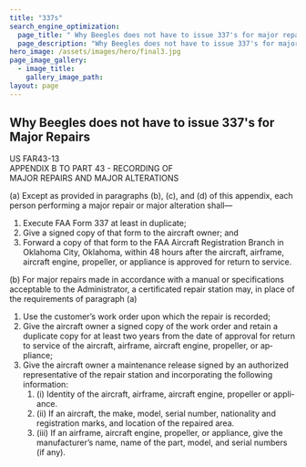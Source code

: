 ```yaml
---
title: "337s"
search_engine_optimization:
  page_title: " Why Beegles does not have to issue 337's for major repairs."
  page_description: "Why Beegles does not have to issue 337's for major repairs."
hero_image: /assets/images/hero/final3.jpg
page_image_gallery:
  - image_title:
    gallery_image_path:
layout: page
---
```


## Why Beegles does not have to issue 337's for Major Repairs

US FAR43-13<br>APPENDIX B TO PART 43 - RECORDING OF&nbsp;<br>MAJOR REPAIRS AND MAJOR ALTERATIONS

(a) Except as provided in paragraphs (b), (c), and (d) of this appendix, each person performing a major repair or major alteration shall—

1. Execute FAA Form 337 at least in dupli&shy;cate;
2. Give a signed copy of that form to the air&shy;craft owner; and
3. Forward a copy of that form to the FAA Air&shy;craft Registration Branch in Oklahoma City, Oklahoma, within 48 hours after the aircraft, airframe, aircraft engine, propeller, or appliance is approved for return to service.

(b) For major repairs made in accordance with a manual or specifications acceptable to the Ad&shy;ministrator, a certificated repair station may, in place of the requirements of paragraph (a)

1. Use the customer’s work order upon which the repair is recorded;
2. Give the aircraft owner a signed copy of the work order and retain a duplicate copy for at least two years from the date of ap&shy;proval for return to service of the aircraft, airframe, aircraft engine, propeller, or ap&shy;pliance;
3. Give the aircraft owner a maintenance re&shy;lease signed by an authorized representa&shy;tive of the repair station and incorporating the following information:
   1. (i) Identity of the aircraft, airframe, air&shy;craft engine, propeller or appli&shy;ance.
   2. (ii) If an aircraft, the make, model, se&shy;rial number, nationality and regis&shy;tration marks, and location of the repaired area.
   3. (iii) If an airframe, aircraft engine, pro&shy;peller, or appliance, give the manufacturer’s name, name of the part, model, and serial numbers (if any).